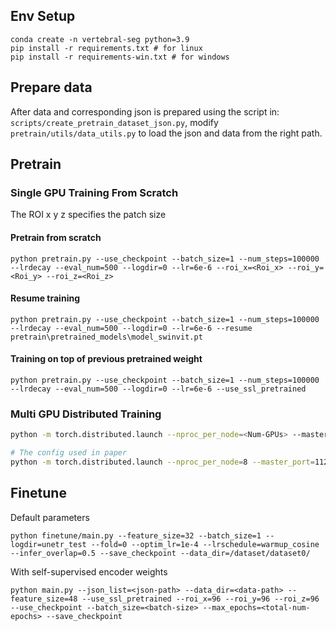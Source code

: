 
## Env Setup

```
conda create -n vertebral-seg python=3.9
pip install -r requirements.txt # for linux
pip install -r requirements-win.txt # for windows
```

## Prepare data

After data and corresponding json is prepared using the script in: `scripts/create_pretrain_dataset_json.py`, modify `pretrain/utils/data_utils.py` to load the json and data from the right path.

## Pretrain

### Single GPU Training From Scratch

The ROI x y z specifies the patch size

#### Pretrain from scratch

```
python pretrain.py --use_checkpoint --batch_size=1 --num_steps=100000 --lrdecay --eval_num=500 --logdir=0 --lr=6e-6 --roi_x=<Roi_x> --roi_y=<Roi_y> --roi_z=<Roi_z>
```

#### Resume training

```
python pretrain.py --use_checkpoint --batch_size=1 --num_steps=100000 --lrdecay --eval_num=500 --logdir=0 --lr=6e-6 --resume pretrain\pretrained_models\model_swinvit.pt
```

#### Training on top of previous pretrained weight
```
python pretrain.py --use_checkpoint --batch_size=1 --num_steps=100000 --lrdecay --eval_num=500 --logdir=0 --lr=6e-6 --use_ssl_pretrained
```

### Multi GPU Distributed Training

```bash
python -m torch.distributed.launch --nproc_per_node=<Num-GPUs> --master_port=11223 pretrain.py --batch_size=<Batch-Size> --num_steps=<Num-Steps> --lrdecay --eval_num=<Eval-Num> --logdir=<Exp-Num> --lr=<Lr>

# The config used in paper
python -m torch.distributed.launch --nproc_per_node=8 --master_port=11223 pretrain.py --batch_size=1 --num_steps=100000 --lrdecay --eval_num=500 --lr=6e-6 --decay=0.1
```



## Finetune

Default parameters

```
python finetune/main.py --feature_size=32 --batch_size=1 --logdir=unetr_test --fold=0 --optim_lr=1e-4 --lrschedule=warmup_cosine --infer_overlap=0.5 --save_checkpoint --data_dir=/dataset/dataset0/
```

With self-supervised encoder weights

```
python main.py --json_list=<json-path> --data_dir=<data-path> --feature_size=48 --use_ssl_pretrained --roi_x=96 --roi_y=96 --roi_z=96  --use_checkpoint --batch_size=<batch-size> --max_epochs=<total-num-epochs> --save_checkpoint
```